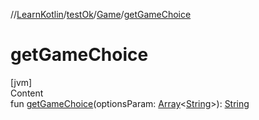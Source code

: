 //[LearnKotlin](../../index.md)/[testOk](../index.md)/[Game](index.md)/[getGameChoice](get-game-choice.md)



# getGameChoice  
[jvm]  
Content  
fun [getGameChoice](get-game-choice.md)(optionsParam: [Array](https://kotlinlang.org/api/latest/jvm/stdlib/kotlin/-array/index.html)<[String](https://kotlinlang.org/api/latest/jvm/stdlib/kotlin/-string/index.html)>): [String](https://kotlinlang.org/api/latest/jvm/stdlib/kotlin/-string/index.html)  



